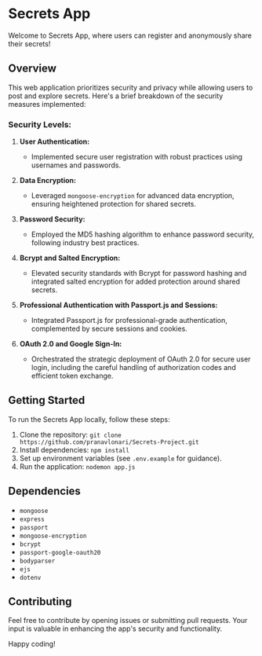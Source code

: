 # Secrets App

Welcome to Secrets App, where users can register and anonymously share their secrets!

## Overview

This web application prioritizes security and privacy while allowing users to post and explore secrets. Here's a brief breakdown of the security measures implemented:

### Security Levels:

1. **User Authentication:**

   - Implemented secure user registration with robust practices using usernames and passwords.

2. **Data Encryption:**

   - Leveraged `mongoose-encryption` for advanced data encryption, ensuring heightened protection for shared secrets.

3. **Password Security:**

   - Employed the MD5 hashing algorithm to enhance password security, following industry best practices.

4. **Bcrypt and Salted Encryption:**

   - Elevated security standards with Bcrypt for password hashing and integrated salted encryption for added protection around shared secrets.

5. **Professional Authentication with Passport.js and Sessions:**

   - Integrated Passport.js for professional-grade authentication, complemented by secure sessions and cookies.

6. **OAuth 2.0 and Google Sign-In:**
   - Orchestrated the strategic deployment of OAuth 2.0 for secure user login, including the careful handling of authorization codes and efficient token exchange.

## Getting Started

To run the Secrets App locally, follow these steps:

1. Clone the repository: `git clone https://github.com/pranavlonari/Secrets-Project.git`
2. Install dependencies: `npm install`
3. Set up environment variables (see `.env.example` for guidance).
4. Run the application: `nodemon app.js`

## Dependencies

- `mongoose`
- `express`
- `passport`
- `mongoose-encryption`
- `bcrypt`
- `passport-google-oauth20`
- `bodyparser`
- `ejs`
- `dotenv`

## Contributing

Feel free to contribute by opening issues or submitting pull requests. Your input is valuable in enhancing the app's security and functionality.

Happy coding!
